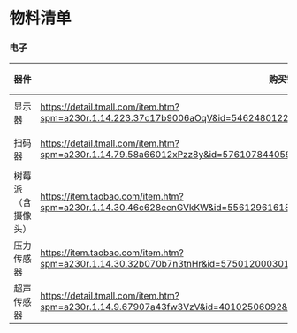 # 物料清单

### 电子

| 器件 | 购买链接 | 参数 | 单价 | 个数 | 备注 |
| --- | --- | --- | --- | --- | --- |
| 显示器 | https://detail.tmall.com/item.htm?spm=a230r.1.14.223.37c17b9006aOqV&id=546248012220&ns=1&abbucket=16&sku_properties=1627207:21374 | 21.5寸 | --- | 1900| --- |
| 扫码器 | https://detail.tmall.com/item.htm?spm=a230r.1.14.79.58a66012xPzz8y&id=576107844059&ns=1&abbucket=11&skuId=3791628612352 | M900 | --- | --- | --- |
| 树莓派（含摄像头） | https://item.taobao.com/item.htm?spm=a230r.1.14.30.46c628eenGVkKW&id=556129616183&ns=1&abbucket=11#detail | 摄像头进阶 | --- | --- | --- |
| 压力传感器 | https://item.taobao.com/item.htm?spm=a230r.1.14.30.32b070b7n3tnHr&id=575012000301&ns=1&abbucket=11#detail | 默认 | --- | --- | --- |
| 超声传感器 | https://detail.tmall.com/item.htm?spm=a230r.1.14.9.67907a43fw3VzV&id=40102506092&cm_id=140105335569ed55e27b&abbucket=11 | 默认 | --- | --- | --- |
